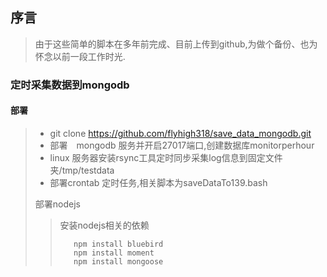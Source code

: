 ## 序言
> 由于这些简单的脚本在多年前完成、目前上传到github,为做个备份、也为　　
> 怀念以前一段工作时光.  
### 定时采集数据到mongodb  　　
#### 部署

> * git clone https://github.com/flyhigh318/save_data_mongodb.git  
> * 部署　mongodb 服务并开启27017端口,创建数据库monitorperhour  
> * linux 服务器安装rsync工具定时同步采集log信息到固定文件夹/tmp/testdata
> * 部署crontab 定时任务,相关脚本为saveDataTo139.bash
>
> 部署nodejs  
>> 安装nodejs相关的依赖　　
>> ```
>>    npm install bluebird  
>>    npm install moment  
>>    npm install mongoose  
>> ```
